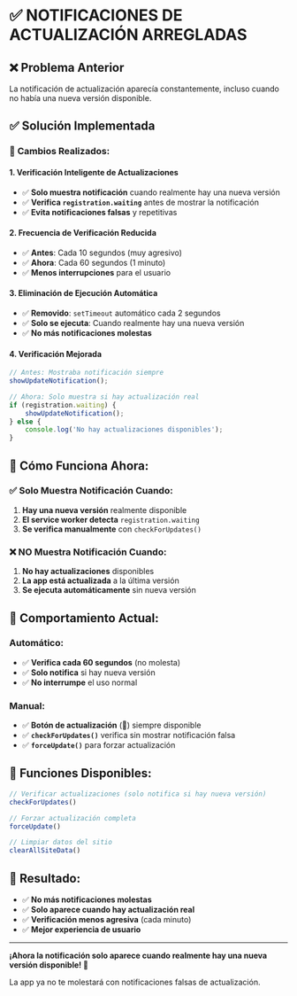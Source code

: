 # ✅ NOTIFICACIONES DE ACTUALIZACIÓN ARREGLADAS

## ❌ Problema Anterior
La notificación de actualización aparecía constantemente, incluso cuando no había una nueva versión disponible.

## ✅ Solución Implementada

### 🔧 **Cambios Realizados:**

#### 1. **Verificación Inteligente de Actualizaciones**
- ✅ **Solo muestra notificación** cuando realmente hay una nueva versión
- ✅ **Verifica `registration.waiting`** antes de mostrar la notificación
- ✅ **Evita notificaciones falsas** y repetitivas

#### 2. **Frecuencia de Verificación Reducida**
- ✅ **Antes**: Cada 10 segundos (muy agresivo)
- ✅ **Ahora**: Cada 60 segundos (1 minuto)
- ✅ **Menos interrupciones** para el usuario

#### 3. **Eliminación de Ejecución Automática**
- ✅ **Removido**: `setTimeout` automático cada 2 segundos
- ✅ **Solo se ejecuta**: Cuando realmente hay una nueva versión
- ✅ **No más notificaciones molestas**

#### 4. **Verificación Mejorada**
```javascript
// Antes: Mostraba notificación siempre
showUpdateNotification();

// Ahora: Solo muestra si hay actualización real
if (registration.waiting) {
    showUpdateNotification();
} else {
    console.log('No hay actualizaciones disponibles');
}
```

## 🎯 **Cómo Funciona Ahora:**

### ✅ **Solo Muestra Notificación Cuando:**
1. **Hay una nueva versión** realmente disponible
2. **El service worker detecta** `registration.waiting`
3. **Se verifica manualmente** con `checkForUpdates()`

### ❌ **NO Muestra Notificación Cuando:**
1. **No hay actualizaciones** disponibles
2. **La app está actualizada** a la última versión
3. **Se ejecuta automáticamente** sin nueva versión

## 📱 **Comportamiento Actual:**

### Automático:
- ✅ **Verifica cada 60 segundos** (no molesta)
- ✅ **Solo notifica** si hay nueva versión
- ✅ **No interrumpe** el uso normal

### Manual:
- ✅ **Botón de actualización** (🔄) siempre disponible
- ✅ **`checkForUpdates()`** verifica sin mostrar notificación falsa
- ✅ **`forceUpdate()`** para forzar actualización

## 🔧 **Funciones Disponibles:**

```javascript
// Verificar actualizaciones (solo notifica si hay nueva versión)
checkForUpdates()

// Forzar actualización completa
forceUpdate()

// Limpiar datos del sitio
clearAllSiteData()
```

## 🎉 **Resultado:**

- ✅ **No más notificaciones molestas**
- ✅ **Solo aparece cuando hay actualización real**
- ✅ **Verificación menos agresiva** (cada minuto)
- ✅ **Mejor experiencia de usuario**

---

**¡Ahora la notificación solo aparece cuando realmente hay una nueva versión disponible! 🎉**

La app ya no te molestará con notificaciones falsas de actualización.
